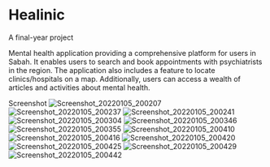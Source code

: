 # Healinic
A final-year project

Mental health application providing a comprehensive platform for users in Sabah. It enables users to search and book appointments with psychiatrists in the region. The application also includes a feature to locate clinics/hospitals on a map. Additionally, users can access a wealth of articles and activities about mental health.

Screenshot 
![Screenshot_20220105_200207](https://github.com/Syahfiqasady/Healinic/assets/110529743/f9a48af7-daf7-4f98-8c0f-134002df08bb)
![Screenshot_20220105_200237](https://github.com/Syahfiqasady/Healinic/assets/110529743/d4835dda-d2cc-41a4-ba2a-5ee5a9fca0cc)
![Screenshot_20220105_200241](https://github.com/Syahfiqasady/Healinic/assets/110529743/c6ddab0f-82d3-4fc2-aea4-08483f96d086)
![Screenshot_20220105_200304](https://github.com/Syahfiqasady/Healinic/assets/110529743/a706c540-09da-44a5-b2e6-0e754e11831f)
![Screenshot_20220105_200346](https://github.com/Syahfiqasady/Healinic/assets/110529743/b6c5b7f1-0f16-4b02-a439-9d81f1fdf9ea)
![Screenshot_20220105_200355](https://github.com/Syahfiqasady/Healinic/assets/110529743/e186b02e-4766-4b46-8671-0efa361b256c)
![Screenshot_20220105_200410](https://github.com/Syahfiqasady/Healinic/assets/110529743/32a6d49e-0b55-4f53-a429-daafe1dc134d)
![Screenshot_20220105_200416](https://github.com/Syahfiqasady/Healinic/assets/110529743/dc683b27-ae3a-41f3-ae28-c9921ff976bf)
![Screenshot_20220105_200420](https://github.com/Syahfiqasady/Healinic/assets/110529743/fbe0cec3-3400-429f-9af0-f999d5b07eeb)
![Screenshot_20220105_200425](https://github.com/Syahfiqasady/Healinic/assets/110529743/391ff49a-f2e3-4c61-a0db-cd64dc135588)
![Screenshot_20220105_200429](https://github.com/Syahfiqasady/Healinic/assets/110529743/a47021ff-8320-4da4-acb4-cb573d9b3a1a)
![Screenshot_20220105_200442](https://github.com/Syahfiqasady/Healinic/assets/110529743/bb1094da-ea10-4c4f-a0d6-0f49f77423dd)
